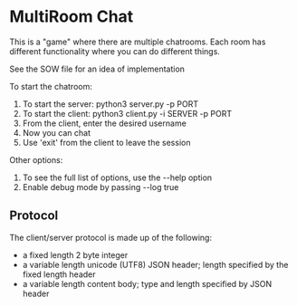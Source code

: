 # MultiRoom Chat
This is a "game" where there are multiple chatrooms.  Each room has different functionality where you can do different things.  

See the SOW file for an idea of implementation

To start the chatroom:
1. To start the server: python3 server.py -p PORT
2. To start the client: python3 client.py -i SERVER -p PORT
3. From the client, enter the desired username
4. Now you can chat
5. Use 'exit' from the client to leave the session

Other options:
1. To see the full list of options, use the --help option
2. Enable debug mode by passing --log true

## Protocol
The client/server protocol is made up of the following:
* a fixed length 2 byte integer
* a variable length unicode (UTF8) JSON header; length specified by the fixed length header
* a variable length content body; type and length specified by JSON header